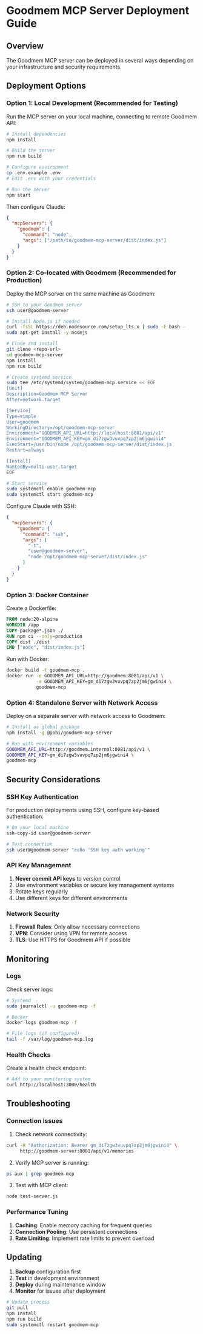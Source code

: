 # Goodmem MCP Server Deployment Guide

## Overview

The Goodmem MCP server can be deployed in several ways depending on your infrastructure and security requirements.

## Deployment Options

### Option 1: Local Development (Recommended for Testing)

Run the MCP server on your local machine, connecting to remote Goodmem API:

```bash
# Install dependencies
npm install

# Build the server
npm run build

# Configure environment
cp .env.example .env
# Edit .env with your credentials

# Run the server
npm start
```

Then configure Claude:
```json
{
  "mcpServers": {
    "goodmem": {
      "command": "node",
      "args": ["/path/to/goodmem-mcp-server/dist/index.js"]
    }
  }
}
```

### Option 2: Co-located with Goodmem (Recommended for Production)

Deploy the MCP server on the same machine as Goodmem:

```bash
# SSH to your Goodmem server
ssh user@goodmem-server

# Install Node.js if needed
curl -fsSL https://deb.nodesource.com/setup_lts.x | sudo -E bash -
sudo apt-get install -y nodejs

# Clone and install
git clone <repo-url>
cd goodmem-mcp-server
npm install
npm run build

# Create systemd service
sudo tee /etc/systemd/system/goodmem-mcp.service << EOF
[Unit]
Description=Goodmem MCP Server
After=network.target

[Service]
Type=simple
User=goodmem
WorkingDirectory=/opt/goodmem-mcp-server
Environment="GOODMEM_API_URL=http://localhost:8081/api/v1"
Environment="GOODMEM_API_KEY=gm_di7zgw3vuvpq7zp2jm6jgwini4"
ExecStart=/usr/bin/node /opt/goodmem-mcp-server/dist/index.js
Restart=always

[Install]
WantedBy=multi-user.target
EOF

# Start service
sudo systemctl enable goodmem-mcp
sudo systemctl start goodmem-mcp
```

Configure Claude with SSH:
```json
{
  "mcpServers": {
    "goodmem": {
      "command": "ssh",
      "args": [
        "-t",
        "user@goodmem-server",
        "node /opt/goodmem-mcp-server/dist/index.js"
      ]
    }
  }
}
```

### Option 3: Docker Container

Create a Dockerfile:
```dockerfile
FROM node:20-alpine
WORKDIR /app
COPY package*.json ./
RUN npm ci --only=production
COPY dist ./dist
CMD ["node", "dist/index.js"]
```

Run with Docker:
```bash
docker build -t goodmem-mcp .
docker run -e GOODMEM_API_URL=http://goodmem:8081/api/v1 \
           -e GOODMEM_API_KEY=gm_di7zgw3vuvpq7zp2jm6jgwini4 \
           goodmem-mcp
```

### Option 4: Standalone Server with Network Access

Deploy on a separate server with network access to Goodmem:

```bash
# Install as global package
npm install -g @yobi/goodmem-mcp-server

# Run with environment variables
GOODMEM_API_URL=http://goodmem.internal:8081/api/v1 \
GOODMEM_API_KEY=gm_di7zgw3vuvpq7zp2jm6jgwini4 \
goodmem-mcp
```

## Security Considerations

### SSH Key Authentication

For production deployments using SSH, configure key-based authentication:

```bash
# On your local machine
ssh-copy-id user@goodmem-server

# Test connection
ssh user@goodmem-server "echo 'SSH key auth working'"
```

### API Key Management

1. **Never commit API keys** to version control
2. Use environment variables or secure key management systems
3. Rotate keys regularly
4. Use different keys for different environments

### Network Security

1. **Firewall Rules**: Only allow necessary connections
2. **VPN**: Consider using VPN for remote access
3. **TLS**: Use HTTPS for Goodmem API if possible

## Monitoring

### Logs

Check server logs:
```bash
# Systemd
sudo journalctl -u goodmem-mcp -f

# Docker
docker logs goodmem-mcp -f

# File logs (if configured)
tail -f /var/log/goodmem-mcp.log
```

### Health Checks

Create a health check endpoint:
```bash
# Add to your monitoring system
curl http://localhost:3000/health
```

## Troubleshooting

### Connection Issues

1. Check network connectivity:
```bash
curl -H "Authorization: Bearer gm_di7zgw3vuvpq7zp2jm6jgwini4" \
     http://goodmem-server:8081/api/v1/memories
```

2. Verify MCP server is running:
```bash
ps aux | grep goodmem-mcp
```

3. Test with MCP client:
```bash
node test-server.js
```

### Performance Tuning

1. **Caching**: Enable memory caching for frequent queries
2. **Connection Pooling**: Use persistent connections
3. **Rate Limiting**: Implement rate limits to prevent overload

## Updating

1. **Backup** configuration first
2. **Test** in development environment
3. **Deploy** during maintenance window
4. **Monitor** for issues after deployment

```bash
# Update process
git pull
npm install
npm run build
sudo systemctl restart goodmem-mcp
```